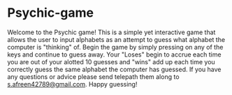 # Psychic-game

Welcome to the Psychic game!  This is a simple yet interactive game that allows the user to input alphabets as an attempt to guess what alphabet the computer is "thinking" of.  Begin the game by simply pressing on any of the keys and continue to guess away.  Your "Loses" begin to accrue each time you are out of your alotted 10 guesses and "wins" add up each time you correctly guess the same alphabet the computer has guessed.  If you have any questions or advice please send telepath them along to s.afreen42789@gmail.com.  Happy guessing!